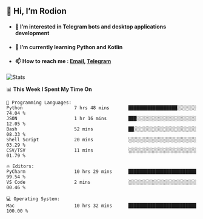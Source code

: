 ## 👋 Hi, I’m Rodion
- #### 👀 I’m interested in Telegram bots and desktop applications development
- #### 🌱 I’m currently learning Python and Kotlin
- #### 📫 How to reach me : [Email](mailto:me@lavn.ml), [Telegram](https://t.me/fast_geek)

![Stats](https://github-readme-stats.vercel.app/api?username=rodion-gudz&show_icons=true&theme=github_dark&hide_border=true&hide=issues&count_private=true&layout=compact)


<!--START_SECTION:waka-->
📊 **This Week I Spent My Time On** 

```text
💬 Programming Languages: 
Python                   7 hrs 48 mins       ██████████████████░░░░░░░   74.04 % 
JSON                     1 hr 16 mins        ███░░░░░░░░░░░░░░░░░░░░░░   12.05 % 
Bash                     52 mins             ██░░░░░░░░░░░░░░░░░░░░░░░   08.33 % 
Shell Script             20 mins             ░░░░░░░░░░░░░░░░░░░░░░░░░   03.29 % 
CSV/TSV                  11 mins             ░░░░░░░░░░░░░░░░░░░░░░░░░   01.79 % 

🔥 Editors: 
PyCharm                  10 hrs 29 mins      █████████████████████████   99.54 % 
VS Code                  2 mins              ░░░░░░░░░░░░░░░░░░░░░░░░░   00.46 % 

💻 Operating System: 
Mac                      10 hrs 32 mins      █████████████████████████   100.00 % 

```


<!--END_SECTION:waka-->
